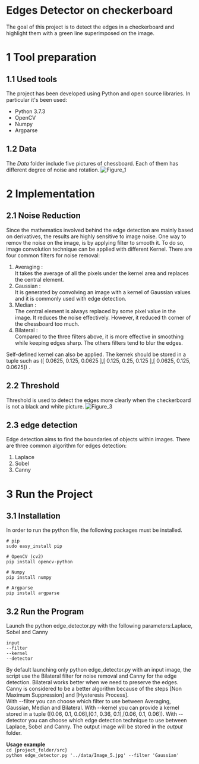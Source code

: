 # Edges Detector on checkerboard
The goal of this project is to detect the edges in a checkerboard and highlight them with a green line superimposed on the image.
# 1 Tool preparation
## 1.1 Used tools
The project has been developed using Python and open source libraries. In particular it's been used:
* Python 3.7.3
* OpenCV 
* Numpy 
* Argparse 

## 1.2 Data
The *Data* folder include five pictures of chessboard. Each of them has different degree of noise and rotation.
![Figure_1](https://user-images.githubusercontent.com/38732983/72232658-cf88d480-35c2-11ea-9857-ba8e749ada43.png)

# 2 Implementation 
## 2.1 Noise Reduction
Since the mathematics involved behind the edge detection are mainly based on derivatives, the results are highly sensitive to image noise. One way to remov the noise on the image, is by applying filter to smooth it. To do so, image convolution technique can be applied with different Kernel. 
There are four common filters for noise removal:
1. Averaging :  
It takes the average of all the pixels under the kernel area and replaces the central element. 
2. Gaussian :  
It is  generated by convolving an image with a kernel of Gaussian values and it is commonly used with edge detection. 
3. Median :  
The central element is always replaced by some pixel value in the image. It reduces the noise effectively. However, it reduced th corner of the chessboard too much.
4. Bilateral :  
Compared to the three filters above, it is more effective in smoothing while keeping edges sharp. The others filters tend to blur the edges.

Self-defined kernel can also be applied. The kernek should be stored in a tuple such as ([ 0.0625, 0.125, 0.0625 ],[ 0.125, 0.25, 0.125 ],[ 0.0625, 0.125, 0.0625]) . 

## 2.2 Threshold
Threshold is used to detect the edges more clearly when the checkerboard is not a black and white picture. 
![Figure_3](https://user-images.githubusercontent.com/38732983/72281338-9c822780-363a-11ea-839d-9afd91e1fdc3.png)
## 2.3 edge detection
Edge detection aims to find the boundaries of objects within images.
There are three common algorithm for edges detection:
1. Laplace
2. Sobel
3. Canny

# 3 Run the Project
## 3.1 Installation
In order to run the python file, the following packages must be installed.
```
# pip 
sudo easy_install pip
   
# OpenCV (cv2)
pip install opencv-python

# Numpy
pip install numpy

# Argparse 
pip install argparse
```
## 3.2 Run the Program
Launch the python edge_detector.py with the following parameters:Laplace, Sobel and Canny
```
input 
--filter
--kernel
--detector
```
By default launching only python edge_detector.py with an input image, the script use the Bilateral filter for noise removal and Canny for the edge detection. Bilateral works better when we need to preserve the edges. Canny is considered to be a better algorithm because of the steps [Non Maximum Suppression] and [Hysteresis Process].  
With --filter you can choose which filter to use between Averaging, Gaussian, Median and Bilateral. With --kernel you can provide a kernel stored in a tuple ([0.06, 0.1, 0.06],[0.1, 0.36, 0.1],[0.06, 0.1, 0.06]). With --detector you can choose which edge detection technique to use between Laplace, Sobel and Canny.
The output image will be stored in the *output* folder.

**Usage example**   
`cd {project_folder/src}`  
`python edge_detector.py '../data/Image_5.jpg' --filter 'Gaussian'`






